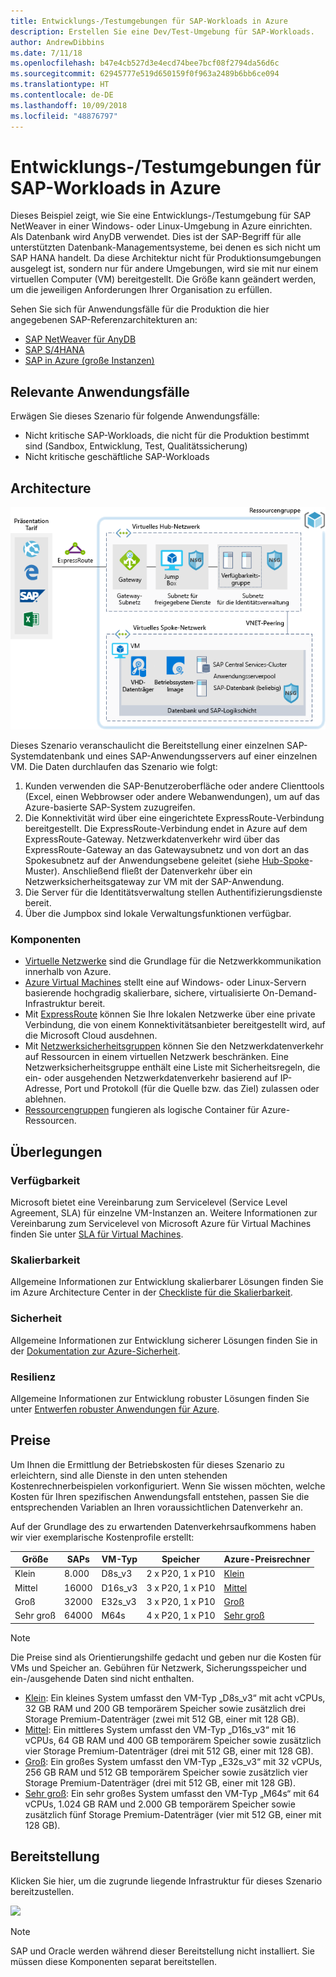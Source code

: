 ```yaml
---
title: Entwicklungs-/Testumgebungen für SAP-Workloads in Azure
description: Erstellen Sie eine Dev/Test-Umgebung für SAP-Workloads.
author: AndrewDibbins
ms.date: 7/11/18
ms.openlocfilehash: b47e4cb527d3e4ecd74bee7bcf08f2794da56d6c
ms.sourcegitcommit: 62945777e519d650159f0f963a2489b6bb6ce094
ms.translationtype: HT
ms.contentlocale: de-DE
ms.lasthandoff: 10/09/2018
ms.locfileid: "48876797"
---
```

# <a name="devtest-environments-for-sap-workloads-on-azure"></a>Entwicklungs-/Testumgebungen für SAP-Workloads in Azure

Dieses Beispiel zeigt, wie Sie eine Entwicklungs-/Testumgebung für SAP NetWeaver in einer Windows- oder Linux-Umgebung in Azure einrichten. Als Datenbank wird AnyDB verwendet. Dies ist der SAP-Begriff für alle unterstützten Datenbank-Managementsysteme, bei denen es sich nicht um SAP HANA handelt. Da diese Architektur nicht für Produktionsumgebungen ausgelegt ist, sondern nur für andere Umgebungen, wird sie mit nur einem virtuellen Computer (VM) bereitgestellt. Die Größe kann geändert werden, um die jeweiligen Anforderungen Ihrer Organisation zu erfüllen.

Sehen Sie sich für Anwendungsfälle für die Produktion die hier angegebenen SAP-Referenzarchitekturen an:

* [SAP NetWeaver für AnyDB][sap-netweaver]
* [SAP S/4HANA][sap-hana]
* [SAP in Azure (große Instanzen)][sap-large]

## <a name="relevant-use-cases"></a>Relevante Anwendungsfälle

Erwägen Sie dieses Szenario für folgende Anwendungsfälle:

* Nicht kritische SAP-Workloads, die nicht für die Produktion bestimmt sind (Sandbox, Entwicklung, Test, Qualitätssicherung)
* Nicht kritische geschäftliche SAP-Workloads

## <a name="architecture"></a>Architecture

![Architekturdiagramm für Entwicklungs-/Testumgebungen für SAP-Workloads](media/architecture-sap-dev-test.png)

Dieses Szenario veranschaulicht die Bereitstellung einer einzelnen SAP-Systemdatenbank und eines SAP-Anwendungsservers auf einer einzelnen VM. Die Daten durchlaufen das Szenario wie folgt:

1. Kunden verwenden die SAP-Benutzeroberfläche oder andere Clienttools (Excel, einen Webbrowser oder andere Webanwendungen), um auf das Azure-basierte SAP-System zuzugreifen.
2. Die Konnektivität wird über eine eingerichtete ExpressRoute-Verbindung bereitgestellt. Die ExpressRoute-Verbindung endet in Azure auf dem ExpressRoute-Gateway. Netzwerkdatenverkehr wird über das ExpressRoute-Gateway an das Gatewaysubnetz und von dort an das Spokesubnetz auf der Anwendungsebene geleitet (siehe [Hub-Spoke][hub-spoke]-Muster). Anschließend fließt der Datenverkehr über ein Netzwerksicherheitsgateway zur VM mit der SAP-Anwendung.
3. Die Server für die Identitätsverwaltung stellen Authentifizierungsdienste bereit.
4. Über die Jumpbox sind lokale Verwaltungsfunktionen verfügbar.

### <a name="components"></a>Komponenten

* [Virtuelle Netzwerke](/azure/virtual-network/virtual-networks-overview) sind die Grundlage für die Netzwerkkommunikation innerhalb von Azure.
* [Azure Virtual Machines](/azure/virtual-machines/windows/overview) stellt eine auf Windows- oder Linux-Servern basierende hochgradig skalierbare, sichere, virtualisierte On-Demand-Infrastruktur bereit.
* Mit [ExpressRoute](/azure/expressroute/expressroute-introduction) können Sie Ihre lokalen Netzwerke über eine private Verbindung, die von einem Konnektivitätsanbieter bereitgestellt wird, auf die Microsoft Cloud ausdehnen.
* Mit [Netzwerksicherheitsgruppen](/azure/virtual-network/security-overview) können Sie den Netzwerkdatenverkehr auf Ressourcen in einem virtuellen Netzwerk beschränken. Eine Netzwerksicherheitsgruppe enthält eine Liste mit Sicherheitsregeln, die ein- oder ausgehenden Netzwerkdatenverkehr basierend auf IP-Adresse, Port und Protokoll (für die Quelle bzw. das Ziel) zulassen oder ablehnen. 
* [Ressourcengruppen](/azure/azure-resource-manager/resource-group-overview#resource-groups) fungieren als logische Container für Azure-Ressourcen.

## <a name="considerations"></a>Überlegungen

### <a name="availability"></a>Verfügbarkeit

 Microsoft bietet eine Vereinbarung zum Servicelevel (Service Level Agreement, SLA) für einzelne VM-Instanzen an. Weitere Informationen zur Vereinbarung zum Servicelevel von Microsoft Azure für Virtual Machines finden Sie unter [SLA für Virtual Machines](https://azure.microsoft.com/support/legal/sla/virtual-machines).

### <a name="scalability"></a>Skalierbarkeit

Allgemeine Informationen zur Entwicklung skalierbarer Lösungen finden Sie im Azure Architecture Center in der [Checkliste für die Skalierbarkeit][scalability].

### <a name="security"></a>Sicherheit

Allgemeine Informationen zur Entwicklung sicherer Lösungen finden Sie in der [Dokumentation zur Azure-Sicherheit][security].

### <a name="resiliency"></a>Resilienz

Allgemeine Informationen zur Entwicklung robuster Lösungen finden Sie unter [Entwerfen robuster Anwendungen für Azure][resiliency].

## <a name="pricing"></a>Preise

Um Ihnen die Ermittlung der Betriebskosten für dieses Szenario zu erleichtern, sind alle Dienste in den unten stehenden Kostenrechnerbeispielen vorkonfiguriert. Wenn Sie wissen möchten, welche Kosten für Ihren spezifischen Anwendungsfall entstehen, passen Sie die entsprechenden Variablen an Ihren voraussichtlichen Datenverkehr an.

Auf der Grundlage des zu erwartenden Datenverkehrsaufkommens haben wir vier exemplarische Kostenprofile erstellt:

|Größe|SAPs|VM-Typ|Speicher|Azure-Preisrechner|
|----|----|-------|-------|---------------|
|Klein|8.000|D8s_v3|2 x P20, 1 x P10|[Klein](https://azure.com/e/9d26b9612da9466bb7a800eab56e71d1)|
|Mittel|16000|D16s_v3|3 x P20, 1 x P10|[Mittel](https://azure.com/e/465bd07047d148baab032b2f461550cd)|
Groß|32000|E32s_v3|3 x P20, 1 x P10|[Groß](https://azure.com/e/ada2e849d68b41c3839cc976000c6931)|
Sehr groß|64000|M64s|4 x P20, 1 x P10|[Sehr groß](https://azure.com/e/975fb58a965c4fbbb54c5c9179c61cef)|

> [!NOTE]
> Die Preise sind als Orientierungshilfe gedacht und geben nur die Kosten für VMs und Speicher an. Gebühren für Netzwerk, Sicherungsspeicher und ein-/ausgehende Daten sind nicht enthalten.

* [Klein](https://azure.com/e/9d26b9612da9466bb7a800eab56e71d1): Ein kleines System umfasst den VM-Typ „D8s_v3“ mit acht vCPUs, 32 GB RAM und 200 GB temporärem Speicher sowie zusätzlich drei Storage Premium-Datenträger (zwei mit 512 GB, einer mit 128 GB).
* [Mittel](https://azure.com/e/465bd07047d148baab032b2f461550cd): Ein mittleres System umfasst den VM-Typ „D16s_v3“ mit 16 vCPUs, 64 GB RAM und 400 GB temporärem Speicher sowie zusätzlich vier Storage Premium-Datenträger (drei mit 512 GB, einer mit 128 GB).
* [Groß](https://azure.com/e/ada2e849d68b41c3839cc976000c6931): Ein großes System umfasst den VM-Typ „E32s_v3“ mit 32 vCPUs, 256 GB RAM und 512 GB temporärem Speicher sowie zusätzlich vier Storage Premium-Datenträger (drei mit 512 GB, einer mit 128 GB).
* [Sehr groß](https://azure.com/e/975fb58a965c4fbbb54c5c9179c61cef): Ein sehr großes System umfasst den VM-Typ „M64s“ mit 64 vCPUs, 1.024 GB RAM und 2.000 GB temporärem Speicher sowie zusätzlich fünf Storage Premium-Datenträger (vier mit 512 GB, einer mit 128 GB).

## <a name="deployment"></a>Bereitstellung

Klicken Sie hier, um die zugrunde liegende Infrastruktur für dieses Szenario bereitzustellen.

<a href="https://portal.azure.com/#create/Microsoft.Template/uri/https%3A%2F%2Fraw.githubusercontent.com%2Fmspnp%2Fsolution-architectures%2Fmaster%2Fapps%2Fsap-2tier%2Fazuredeploy.json" target="_blank">
    <img src="https://azuredeploy.net/deploybutton.png"/>
</a>

> [!NOTE]
> SAP und Oracle werden während dieser Bereitstellung nicht installiert. Sie müssen diese Komponenten separat bereitstellen.

<!-- links -->
[resiliency]: /azure/architecture/resiliency/
[security]: /azure/security/
[scalability]: /azure/architecture/checklist/scalability
[sap-netweaver]: /azure/architecture/reference-architectures/sap/sap-netweaver
[sap-hana]: /azure/architecture/reference-architectures/sap/sap-s4hana
[sap-large]: /azure/architecture/reference-architectures/sap/hana-large-instances
[hub-spoke]: /azure/architecture/reference-architectures/hybrid-networking/hub-spoke
